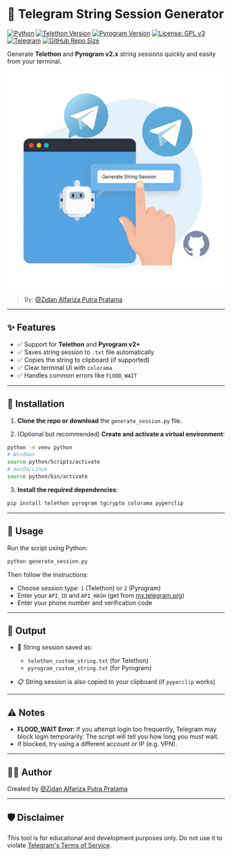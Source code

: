 # 🔐 Telegram String Session Generator

[![Python](https://img.shields.io/badge/Python-3.6%2B-blue?logo=python&logoColor=white)](https://www.python.org/)
[![Telethon Version](https://img.shields.io/pypi/v/telethon?color=blue&label=Telethon&logo=python)](https://pypi.org/project/telethon/)
[![Pyrogram Version](https://img.shields.io/pypi/v/pyrogram?color=orange&label=Pyrogram&logo=python)](https://pypi.org/project/pyrogram/)
[![License: GPL v3](https://img.shields.io/badge/License-GPLv3-blue.svg)](LICENSE)
[![Telegram](https://img.shields.io/badge/Telegram-@ziddev-0088cc?logo=telegram)](https://t.me/ziddev)
[![GitHub Repo Size](https://img.shields.io/github/repo-size/ZidanAlfarizaPutraPratama/Telegram-String-Session-Generator?color=informational)](https://github.com/ZidanAlfarizaPutraPratama/Telegram-String-Session-Generator)

Generate **Telethon** and **Pyrogram v2.x** string sessions quickly and easily from your terminal.

![Telegram Session Generator](./Assets/image.png)

> By: [@Zidan Alfariza Putra Pratama](https://github.com/ZidanAlfarizaPutraPratama)

---

## ✨ Features

- ✅ Support for **Telethon** and **Pyrogram v2+**
- ✅ Saves string session to `.txt` file automatically
- ✅ Copies the string to clipboard (if supported)
- ✅ Clear terminal UI with `colorama`
- ✅ Handles common errors like `FLOOD_WAIT`

---

## 🚀 Installation

1. **Clone the repo or download** the `generate_session.py` file.

2. (Optional but recommended) **Create and activate a virtual environment**:

```bash
python -m venv python
# Windows
source python/Scripts/activate
# macOS/Linux
source python/bin/activate
````

3. **Install the required dependencies**:

```bash
pip install telethon pyrogram tgcrypto colorama pyperclip
```

---

## 🧪 Usage

Run the script using Python:

```bash
python generate_session.py
```

Then follow the instructions:

* Choose session type: `1` (Telethon) or `2` (Pyrogram)
* Enter your `API_ID` and `API_HASH` (get from [my.telegram.org](https://my.telegram.org))
* Enter your phone number and verification code

---

## 📁 Output

* 📝 String session saved as:

  * `telethon_custom_string.txt` (for Telethon)
  * `pyrogram_custom_string.txt` (for Pyrogram)
* 📋 String session is also copied to your clipboard (if `pyperclip` works)

---

## ⚠️ Notes

* **FLOOD\_WAIT Error**: If you attempt login too frequently, Telegram may block login temporarily. The script will tell you how long you must wait.
* If blocked, try using a different account or IP (e.g. VPN).

---

## 🧑‍💻 Author

Created by [@Zidan Alfariza Putra Pratama](https://t.me/ziddev)

---

## 🛡️ Disclaimer

This tool is for educational and development purposes only. Do not use it to violate [Telegram's Terms of Service](https://telegram.org/tos).